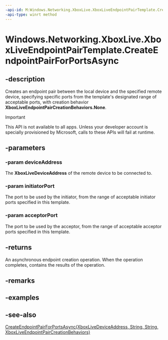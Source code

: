 ```yaml
---
-api-id: M:Windows.Networking.XboxLive.XboxLiveEndpointPairTemplate.CreateEndpointPairForPortsAsync(Windows.Networking.XboxLive.XboxLiveDeviceAddress,System.String,System.String)
-api-type: winrt method
---
```


<!-- Method syntax
public Windows.Foundation.IAsyncOperation<Windows.Networking.XboxLive.XboxLiveEndpointPairCreationResult> CreateEndpointPairForPortsAsync(Windows.Networking.XboxLive.XboxLiveDeviceAddress deviceAddress, System.String initiatorPort, System.String acceptorPort)
-->

# Windows.Networking.XboxLive.XboxLiveEndpointPairTemplate.CreateEndpointPairForPortsAsync

## -description

Creates an endpoint pair between the local device and the specified remote device, specifying specific ports from the template's designated range of acceptable ports, with creation behavior **XboxLiveEndpointPairCreationBehaviors.None**.

> [!IMPORTANT]
> This API is not available to all apps. Unless your developer account is specially provisioned by Microsoft, calls to these APIs will fail at runtime.

## -parameters

### -param deviceAddress

The **XboxLiveDeviceAddress** of the remote device to be connected to.

### -param initiatorPort

The port to be used by the initiator, from the range of acceptable initiator ports specified in this template.

### -param acceptorPort

The port to be used by the acceptor, from the range of acceptable acceptor ports specified in this template.

## -returns

An asynchronous endpoint creation operation. When the operation completes, contains the results of the operation.

## -remarks

## -examples

## -see-also

[CreateEndpointPairForPortsAsync(XboxLiveDeviceAddress, String, String, XboxLiveEndpointPairCreationBehaviors)](xboxliveendpointpairtemplate_createendpointpairforportsasync_630320203.md)
